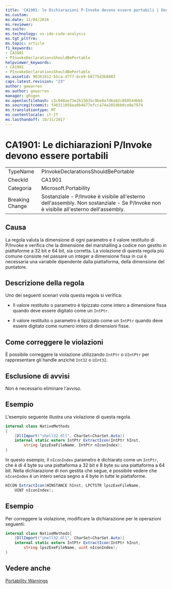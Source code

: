 ```yaml
---
title: 'CA1901: le Dichiarazioni P-Invoke devono essere portabili | Documenti Microsoft'
ms.custom: 
ms.date: 11/04/2016
ms.reviewer: 
ms.suite: 
ms.technology: vs-ide-code-analysis
ms.tgt_pltfrm: 
ms.topic: article
f1_keywords:
- CA1901
- PInvokeDeclarationsShouldBePortable
helpviewer_keywords:
- CA1901
- PInvokeDeclarationsShouldBePortable
ms.assetid: 90361812-55ca-47f7-bce9-b8775d3b8803
caps.latest.revision: "23"
author: gewarren
ms.author: gewarren
manager: ghogen
ms.openlocfilehash: c3c048ae73e2b15035c9be8afd6a82c860544bb5
ms.sourcegitcommit: f40311056ea0b4677efcca74a285dbb0ce0e7974
ms.translationtype: MT
ms.contentlocale: it-IT
ms.lasthandoff: 10/31/2017
---
```

# <a name="ca1901-pinvoke-declarations-should-be-portable"></a>CA1901: Le dichiarazioni P/Invoke devono essere portabili
|||  
|-|-|  
|TypeName|PInvokeDeclarationsShouldBePortable|  
|CheckId|CA1901|  
|Categoria|Microsoft.Portability|  
|Breaking Change|Sostanziale - P/Invoke è visibile all'esterno dell'assembly. Non sostanziale - Se P/Invoke non è visibile all'esterno dell'assembly.|  
  
## <a name="cause"></a>Causa  
 La regola valuta la dimensione di ogni parametro e il valore restituito di P/Invoke e verifica che la dimensione del marshalling a codice non gestito in piattaforme a 32 bit e 64 bit, sia corretta. La violazione di questa regola più comune consiste nel passare un integer a dimensione fissa in cui è necessaria una variabile dipendente dalla piattaforma, della dimensione del puntatore.  
  
## <a name="rule-description"></a>Descrizione della regola  
 Uno dei seguenti scenari viola questa regola si verifica:  
  
-   Il valore restituito o parametro è tipizzato come intero a dimensione fissa quando deve essere digitato come un `IntPtr`.  
  
-   Il valore restituito o parametro è tipizzato come un `IntPtr` quando deve essere digitato come numero intero di dimensioni fisse.  
  
## <a name="how-to-fix-violations"></a>Come correggere le violazioni  
 È possibile correggere la violazione utilizzando `IntPtr` o `UIntPtr` per rappresentare gli handle anziché `Int32` o `UInt32`.  
  
## <a name="when-to-suppress-warnings"></a>Esclusione di avvisi  
 Non è necessario eliminare l'avviso.  
  
## <a name="example"></a>Esempio  
 L'esempio seguente illustra una violazione di questa regola.  
  
```csharp  
internal class NativeMethods  
{  
    [DllImport("shell32.dll", CharSet=CharSet.Auto)]  
    internal static extern IntPtr ExtractIcon(IntPtr hInst,   
        string lpszExeFileName, IntPtr nIconIndex);  
}  
```  
  
 In questo esempio, il `nIconIndex` parametro è dichiarato come un `IntPtr`, che è di 4 byte su una piattaforma a 32 bit e 8 byte su una piattaforma a 64 bit. Nella dichiarazione di non gestita che segue, è possibile vedere che `nIconIndex` è un intero senza segno a 4 byte in tutte le piattaforme.  
  
```csharp  
HICON ExtractIcon(HINSTANCE hInst, LPCTSTR lpszExeFileName,   
    UINT nIconIndex);  
```  
  
## <a name="example"></a>Esempio  
 Per correggere la violazione, modificare la dichiarazione per le operazioni seguenti:  
  
```csharp  
internal class NativeMethods{  
    [DllImport("shell32.dll", CharSet=CharSet.Auto)]   
    internal static extern IntPtr ExtractIcon(IntPtr hInst,   
        string lpszExeFileName, uint nIconIndex);  
}  
```  
  
## <a name="see-also"></a>Vedere anche  
 [Portability Warnings](../code-quality/portability-warnings.md)